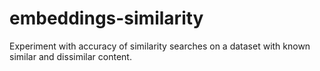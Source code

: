 # embeddings-similarity
Experiment with accuracy of similarity searches on a dataset with known similar and dissimilar content.
